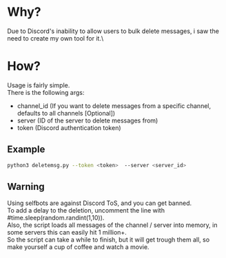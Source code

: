 # Why?
Due to Discord's inability to allow users to bulk delete messages, i saw the need to create my own tool for it.\

# How?
Usage is fairly simple.\
There is the following args:
- channel_id (If you want to delete messages from a specific channel, defaults to all channels [Optional])
- server (ID of the server to delete messages from)
- token (Discord authentication token)

## Example
```bash
python3 deletemsg.py --token <token>  --server <server_id>
```

## Warning
Using selfbots are against Discord ToS, and you can get banned.\
To add a delay to the deletion, uncomment the line with #time.sleep(random.randint(1,10)).\
Also, the script loads all messages of the channel / server into memory, in some servers this can easily hit 1 million+.\
So the script can take a while to finish, but it will get trough them all, so make yourself a cup of coffee and watch a movie.

